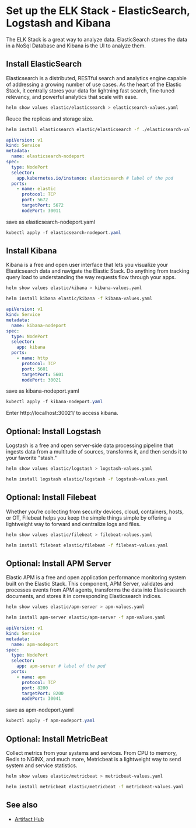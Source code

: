 # Set up the ELK Stack - ElasticSearch, Logstash and Kibana

The ELK Stack is a great way to analyze data. ElasticSearch stores the data in a NoSql Database and Kibana is the UI to analyze them.

## Install ElasticSearch

Elasticsearch is a distributed, RESTful search and analytics engine capable of addressing a growing number of use cases. As the heart of the Elastic Stack, it centrally stores your data for lightning fast search, fine‑tuned relevancy, and powerful analytics that scale with ease.

```bash
helm show values elastic/elasticsearch > elasticsearch-values.yaml
```

Reuce the replicas and storage size.
```bash
helm install elasticsearch elastic/elasticsearch -f ./elasticsearch-values.yaml 
```

```yaml
apiVersion: v1
kind: Service
metadata:
  name: elasticsearch-nodeport
spec:
  type: NodePort
  selector:
    app.kubernetes.io/instance: elasticsearch # label of the pod
  ports:
    - name: elastic
      protocol: TCP
      port: 5672
      targetPort: 5672
      nodePort: 30011
```

save as elasticsearch-nodeport.yaml

```powershell
kubectl apply -f elasticsearch-nodeport.yaml
```
## Install Kibana

Kibana is a free and open user interface that lets you visualize your Elasticsearch data and navigate the Elastic Stack. Do anything from tracking query load to understanding the way requests flow through your apps.

```bash
helm show values elastic/kibana > kibana-values.yaml
```

```bash
helm install kibana elastic/kibana -f kibana-values.yaml
```

```yaml
apiVersion: v1
kind: Service
metadata:
  name: kibana-nodeport
spec:
  type: NodePort
  selector:
    app: kibana
  ports:
    - name: http
      protocol: TCP
      port: 5601
      targetPort: 5601
      nodePort: 30021
```

save as kibana-nodeport.yaml

```powershell
kubectl apply -f kibana-nodeport.yaml
```

Enter http://localhost:30021/ to access kibana.

## Optional: Install Logstash

Logstash is a free and open server-side data processing pipeline that ingests data from a multitude of sources, transforms it, and then sends it to your favorite "stash."

```bash
helm show values elastic/logstash > logstash-values.yaml
```

```bash
helm install logstash elastic/logstash -f logstash-values.yaml
```

## Optional: Install Filebeat

Whether you’re collecting from security devices, cloud, containers, hosts, or OT, Filebeat helps you keep the simple things simple by offering a lightweight way to forward and centralize logs and files.

```bash
helm show values elastic/filebeat > filebeat-values.yaml
```

```bash
helm install filebeat elastic/filebeat -f filebeat-values.yaml
```

## Optional: Install APM Server

Elastic APM is a free and open application performance monitoring system built on the Elastic Stack. This component, APM Server, validates and processes events from APM agents, transforms the data into Elasticsearch documents, and stores it in corresponding Elasticsearch indices.

```bash
helm show values elastic/apm-server > apm-values.yaml
```

```bash
helm install apm-server elastic/apm-server -f apm-values.yaml
```


```yaml
apiVersion: v1
kind: Service
metadata:
  name: apm-nodeport
spec:
  type: NodePort
  selector:
    app: apm-server # label of the pod
  ports:
    - name: apm
      protocol: TCP
      port: 8200
      targetPort: 8200
      nodePort: 30041
```

save as apm-nodeport.yaml

```powershell
kubectl apply -f apm-nodeport.yaml
```

## Optional: Install MetricBeat

Collect metrics from your systems and services. From CPU to memory, Redis to NGINX, and much more, Metricbeat is a lightweight way to send system and service statistics.

```bash
helm show values elastic/metricbeat > metricbeat-values.yaml
```

```bash
helm install metricbeat elastic/metricbeat -f metricbeat-values.yaml
```

## See also

* [Artifact Hub](https://artifacthub.io/)
 